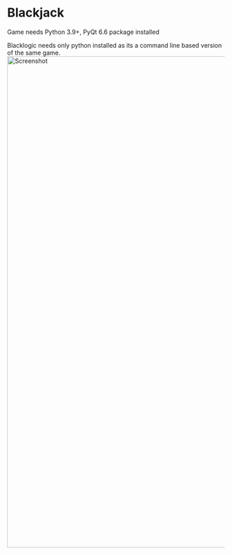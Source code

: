 # Blackjack
Game needs
Python 3.9+,
PyQt 6.6 package installed

Blacklogic needs only python installed as
its a command line based version of the same game.
<img width="1136" alt="Screenshot" src="https://github.com/Shashwath-Rao/Blackjack/assets/120318028/65fca9a3-9fcd-4055-b0a6-bae6a9524c4d">

